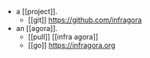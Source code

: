 - a [[project]].
	- [[git]] https://github.com/infragora
- an [[agora]].
	- [[pull]] [[infra agora]]
	- [[go]] https://infragora.org